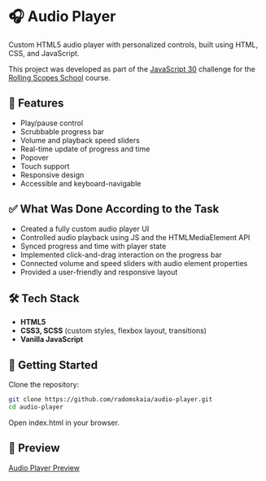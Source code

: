 # 🎧 Audio Player

Custom HTML5 audio player with personalized controls, built using HTML, CSS, and JavaScript.

This project was developed as part of the [JavaScript 30](https://github.com/rolling-scopes-school/tasks/blob/master/tasks/js30%23/js30.md) challenge for the [Rolling Scopes School](https://rs.school) course.

## 🌟 Features

- Play/pause control
- Scrubbable progress bar
- Volume and playback speed sliders
- Real-time update of progress and time
- Popover
- Touch support
- Responsive design
- Accessible and keyboard-navigable

## ✅ What Was Done According to the Task

- Created a fully custom audio player UI
- Controlled audio playback using JS and the HTMLMediaElement API
- Synced progress and time with player state
- Implemented click-and-drag interaction on the progress bar
- Connected volume and speed sliders with audio element properties
- Provided a user-friendly and responsive layout

## 🛠️ Tech Stack

- **HTML5**
- **CSS3, SCSS** (custom styles, flexbox layout, transitions)
- **Vanilla JavaScript**


## 🚀 Getting Started

Clone the repository:

```bash
git clone https://github.com/radomskaia/audio-player.git
cd audio-player
```

Open index.html in your browser.

## 📸 Preview

[Audio Player Preview](https://radomskaia.github.io/audio-player)

